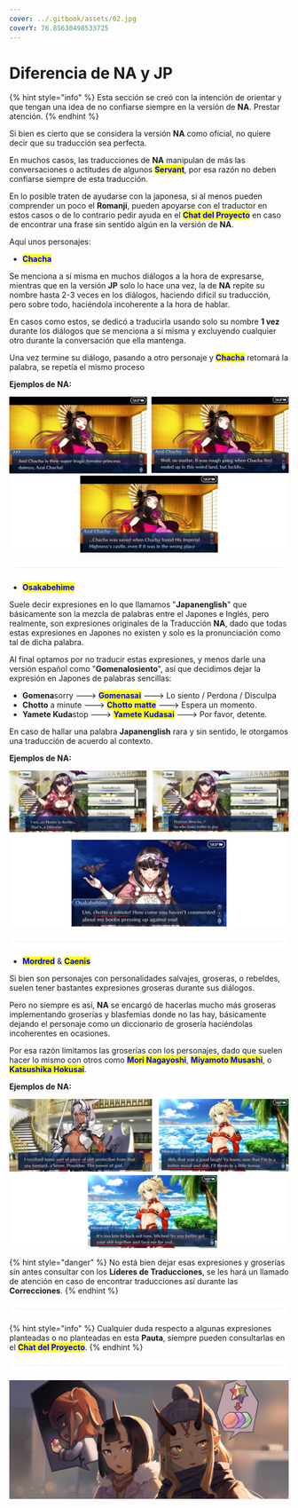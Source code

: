 ```yaml
---
cover: ../.gitbook/assets/02.jpg
coverY: 76.85630498533725
---
```


# Diferencia de NA y JP

{% hint style="info" %}
Esta sección se creó con la intención de orientar y que tengan una idea de no confiarse siempre en la versión de **NA**. Prestar atención.
{% endhint %}



Si bien es cierto que se considera la versión **NA** como oficial, no quiere decir que su traducción sea perfecta.



En muchos casos, las traducciones de **NA** manipulan de más las conversaciones o actitudes de algunos <mark style="color:blue;">**Servant**</mark>, por esa razón no deben confiarse siempre de esta traducción.&#x20;



En lo posible traten de ayudarse con la japonesa, si al menos pueden comprender un poco el **Romanji**, pueden apoyarse con el traductor en estos casos o de lo contrario pedir ayuda en el <mark style="color:blue;">**Chat del Proyecto**</mark> en caso de encontrar una frase sin sentido algún en la versión de **NA**.



Aquí unos personajes:



* <mark style="color:blue;">**Chacha**</mark>

Se menciona a sí misma en muchos diálogos a la hora de expresarse, mientras que en la versión **JP** solo lo hace una vez, la de **NA** repite su nombre hasta 2-3 veces en los diálogos, haciendo difícil su traducción, pero sobre todo, haciéndola incoherente a la hora de hablar.



En casos como estos, se dedicó a traducirla usando solo su nombre **1 vez** durante los diálogos que se menciona a sí misma y excluyendo cualquier otro durante la conversación que ella mantenga.

Una vez termine su diálogo, pasando a otro personaje y <mark style="color:blue;">**Chacha**</mark> retomará la palabra, se repetía el mismo proceso



**Ejemplos de NA:**

![](<../.gitbook/assets/Test 02.jpg>)

![](<../.gitbook/assets/Line2 (13).png>)

* <mark style="color:blue;">**Osakabehime**</mark>

Suele decir expresiones en lo que llamamos "**Japanenglish**" que básicamente son la mezcla de palabras entre el Japones e Inglés, pero realmente, son expresiones originales de la Traducción **NA**, dado que todas estas expresiones en Japones no existen y solo es la pronunciación como tal de dicha palabra.



Al final optamos por no traducir estas expresiones, y menos darle una versión español como "**Gomenalosiento**", así que decidimos dejar la expresión en Japones de palabras sencillas:



* **Gomena**sorry ---> <mark style="color:blue;">**Gomenasai**</mark> ---> Lo siento / Perdona / Disculpa
* **Chotto** a minute ---> <mark style="color:blue;">**Chotto matte**</mark> ---> Espera un momento.
* **Yamete Kuda**stop ---> <mark style="color:blue;">**Yamete Kudasai**</mark> ---> Por favor, detente.



En caso de hallar una palabra **Japanenglish** rara y sin sentido, le otorgamos una traducción de acuerdo al contexto.



**Ejemplos de NA:**

![](<../.gitbook/assets/Test 05.jpg>)

![](../.gitbook/assets/Line2.png)

* <mark style="color:blue;">**Mordred**</mark> & <mark style="color:blue;">**Caenis**</mark>

Si bien son personajes con personalidades salvajes, groseras, o rebeldes, suelen tener bastantes expresiones groseras durante sus diálogos.

Pero no siempre es así, **NA** se encargó de hacerlas mucho más groseras implementando groserías y blasfemias donde no las hay, básicamente dejando el personaje como un diccionario de grosería haciéndolas incoherentes en ocasiones.



Por esa razón limitamos las groserías con los personajes, dado que suelen hacer lo mismo con otros como <mark style="color:blue;">**Mori Nagayoshi**</mark>, <mark style="color:blue;">**Miyamoto Musashi**</mark>, o <mark style="color:blue;">**Katsushika Hokusai**</mark>.



**Ejemplos de NA:**

![](<../.gitbook/assets/Test 01.jpg>)

{% hint style="danger" %}
No está bien dejar esas expresiones y groserías sin antes consultar con los **Líderes de Traducciones**, se les hará un llamado de atención en caso de encontrar traducciones así durante las **Correcciones**.
{% endhint %}

![](../.gitbook/assets/Line2.png)

{% hint style="info" %}
Cualquier duda respecto a algunas expresiones planteadas o no planteadas en esta **Pauta**, siempre pueden consultarlas en el <mark style="color:blue;">**Chat del Proyecto**</mark>.
{% endhint %}

![](../.gitbook/assets/Line2.png)

![](<../.gitbook/assets/Oni's 10.jpg>)
